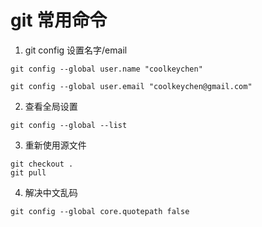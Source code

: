 # git 常用命令
1. git config 设置名字/email
```
git config --global user.name "coolkeychen"

git config --global user.email "coolkeychen@gmail.com"
```

2. 查看全局设置
```
git config --global --list
```

3. 重新使用源文件
```
git checkout .
git pull
```

4. 解决中文乱码
```
git config --global core.quotepath false
```
